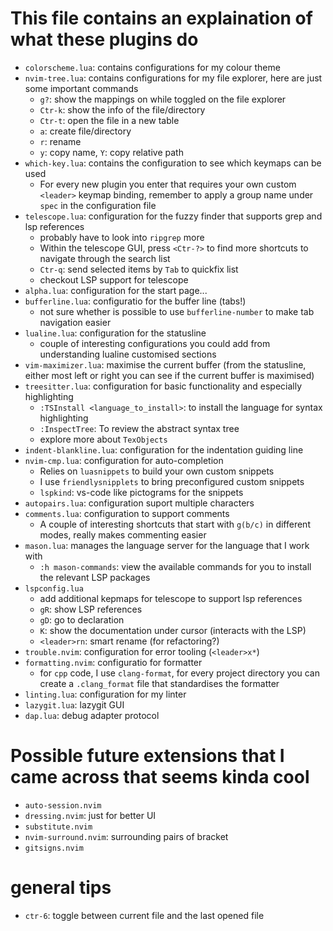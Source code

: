 # This file contains an explaination of what these plugins do

- `colorscheme.lua`: contains configurations for my colour theme
- `nvim-tree.lua`: contains configurations for my file explorer, here are just some important commands
  - `g?`: show the mappings on while toggled on the file explorer
  - `Ctr-k`: show the info of the file/directory
  - `Ctr-t`: open the file in a new table
  - `a`: create file/directory
  - `r`: rename
  - `y`: copy name, `Y`: copy relative path
- `which-key.lua`: contains the configuration to see which keymaps can be used
  - For every new plugin you enter that requires your own custom `<leader>` keymap binding, remember to apply a
    group name under `spec` in the configuration file
- `telescope.lua`: configuration for the fuzzy finder that supports grep and lsp references
  - probably have to look into `ripgrep` more
  - Within the telescope GUI, press `<Ctr-?>` to find more shortcuts to navigate through the search list
  - `Ctr-q`: send selected items by `Tab` to quickfix list
  - checkout LSP support for telescope
- `alpha.lua`: configuration for the start page...
- `bufferline.lua`: configuratio for the buffer line (tabs!)
  - not sure whether is possible to use `bufferline-number` to make tab navigation easier
- `lualine.lua`: configuration for the statusline
  - couple of interesting configurations you could add from understanding lualine customised sections
- `vim-maximizer.lua`: maximise the current buffer (from the statusline, either most left or right you can see if the current buffer is maximised)
- `treesitter.lua`: configuration for basic functionality and especially highlighting
  - `:TSInstall <language_to_install>`: to install the language for syntax highlighting
  - `:InspectTree`: To review the abstract syntax tree
  - explore more about `TexObjects`
- `indent-blankline.lua`: configuration for the indentation guiding line
- `nvim-cmp.lua`: configuration for auto-completion
  - Relies on `luasnippets` to build your own custom snippets
  - I use `friendlysnipplets` to bring preconfigured custom snippets
  - `lspkind`: vs-code like pictograms for the snippets
- `autopairs.lua`: configuration suport multiple characters
- `comments.lua`: configuration to support comments
  - A couple of interesting shortcuts that start with `g(b/c)` in different modes, really makes commenting easier
- `mason.lua`: manages the language server for the language that I work with
  - `:h mason-commands`: view the available commands for you to install the relevant LSP packages
- `lspconfig.lua`
  - add additional kepmaps for telescope to support lsp references
  - `gR`: show LSP references
  - `gD`: go to declaration
  - `K`: show the documentation under cursor (interacts with the LSP)
  - `<leader>rn`: smart rename (for refactoring?)
- `trouble.nvim`: configuration for error tooling (`<leader>x*`)
- `formatting.nvim`: configuratio for formatter
  - for `cpp` code, I use `clang-format`, for every project directory you can create a `.clang_format` file that standardises the formatter
- `linting.lua`: configuration for my linter
- `lazygit.lua`: lazygit GUI
- `dap.lua`: debug adapter protocol

# Possible future extensions that I came across that seems kinda cool

- `auto-session.nvim`
- `dressing.nvim`: just for better UI
- `substitute.nvim`
- `nvim-surround.nvim`: surrounding pairs of bracket
- `gitsigns.nvim`

# general tips

- `ctr-6`: toggle between current file and the last opened file
